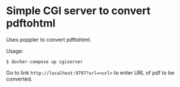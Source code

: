 # Simple CGI server to convert pdftohtml

Uses poppler to convert pdftohtml.

Usage:

``` shellsession
$ docker-compose up cgiserver
```

Go to link `http://localhost:9797?url=<url>` to enter URL of pdf to be converted.

